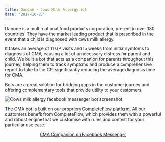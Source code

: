 ```yaml
---
title: Danone - Cows Milk Allergy Bot
date: "2017-10-20"
---
```



Danone is a multi-national food products corporation, present in over 130 countries.  They have the market leading product that is prescribed in the event that a child is diagnosed with cows milk allergy.

It takes an average of 11 GP visits and 15 weeks from initial symtoms to diagnosis of CMA, causing a lot of unnecessary distress for parent and child.  We built a bot that acts as a companion for parents throughout this journey, helping them to track symptoms and produce a comprehensive report to take to the GP, significantly reducing the average diagnosis time for CMA.

Bots are a great solution for bridging gaps in the customer journey and offering complementary tools that provide utility to your customers.  

![](/img/case-study-danone.png "Cows milk allergy facebook messenger bot screenshot") 

The CMA bot is built on our propriery [CompleteFlow platform](https://completeflow.ai).  All our customers benefit from CompleteFlow, which provides them with a powerful and robust engine that we customise with rules and content for your particular use case. 


<p style="text-align: center;">
    <a href="https://www.messenger.com/t/CMACompanion">CMA Companion on Facebook Messenger</a>
</p>
